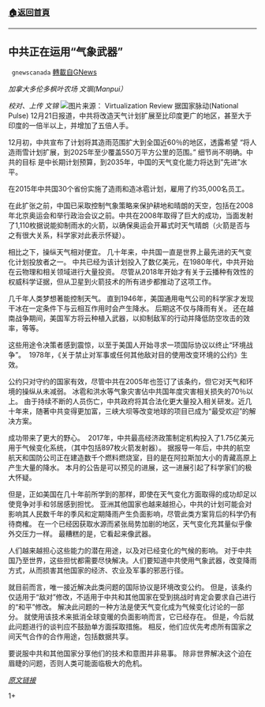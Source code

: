 ###  [:house:返回首頁](https://github.com/ourhimalayas/txt)
---

## 中共正在运用“气象武器”
` gnewscanada` [轉載自GNews](https://gnews.org/zh-hans/674267/)

*加拿大多伦多枫叶农场 文𤦍(Manpui）*

*校对、上传 文锦*
![]()![](https://gnews-media-offload.s3.amazonaws.com/wp-content/uploads/2020/12/21224711/140813VRTCloudOrchestration.jpg)图片来源： Virtualization Review
据国家脉动(National Pulse) 12月21日报道，中共将改造天气计划扩展至比印度更广的地区，甚至大于印度的一倍半以上，并增加了五倍人手。

12月初，中共宣布了计划将其造雨范围扩大到全国近60％的地区，透露希望 “将人造雨雪计划扩展，到2025年至少覆盖550万平方公里的范围。” 细节尚不明确。中共的目标 是中长期计划预算，到2035年，中国的天气变化能力将达到”先进”水平。

在2015年中共国30个省份实施了造雨和造冰雹计划，雇用了约35,000名员工。

在此扩张之前，中国已采取控制气象策略来保护耕地和晴朗的天空，包括在2008年北京奥运会和举行政治会议之前。中共在2008年取得了巨大的成功，当面发射了1,110枚据说能抑制雨水的火箭，以确保奥运会开幕式时天气晴朗（火箭是否与之有很大关系，科学家对此表示怀疑）。

相比之下，操纵天气相对便宜。 几十年来，中共国一直是世界上最先进的天气变化计划投放者之一。 中共已经为该计划投入了数亿美元，在1980年代，中共开始在云物理和相关领域进行大量投资。 尽管从2018年开始才有关于云播种有效性的权威科学证据，但从卫星到火箭技术的所有进步都推动了这项工作。

几千年人类梦想著能控制天气。 直到1946年，美国通用电气公司的科学家才发现干冰在一定条件下与云相互作用时会产生降水。 后期这不仅与降雨有关。 还在越南战争期间，美国军方将云种植入武器，以抑制敌军的行动并降低防空攻击的效率，等等。

这些用途令决策者感到震惊，以至于美国人开始寻求一项国际协议以终止“环境战争”。  1978年，《关于禁止对军事或任何其他敌对目的使用改变环境的公约》生效。

公约只对守约的国家有效，尽管中共在2005年也签订了该条约，但它对天气和环境的操纵从未减弱。 冰雹和洪水等气象灾害佔中共国年度灾害相关损失的70％以上。 由于持续不断的人员伤亡，中共政府将其合法化更大量投入相关研发。近几十年来，随著中共变得更加富，三峡大坝等改变地球的项目已成为“最受欢迎”的解决方案。

成功带来了更大的野心。  2017年，中共最高经济政策制定机构投入了1.75亿美元用于气候变化系统，（其中包括897枚火箭发射器）。 据报导一年后，中共的航空航天和国防公司正在建造数千个燃料燃烧室，目的是在阿拉斯加大小的青藏高原上产生大量的降水。 本月的公告是可以预见的进展，这一进展引起了科学家们的极大怀疑。

但是，正如美国在几十年前所学到的那样，即使在天气变化方面取得的成功却足以使竞争对手和邻居感到担忧。 亚洲其他国家也越来越担心，中共的计划可能会对影响其人民数千年的季风和定期降雨产生负面影响，尽管此类方案背后的科学仍有待商榷。 在一个已经因获取水源而紧张局势加剧的地区，天气变化充其量似乎像外交压力一样。 最糟糕的是，它看起来像武器。

人们越来越担心这些能力的潜在用途，以及对已经变化的气候的影响。 对于中共国乃至世界，这些担忧都需要尽快解决。人们要知道中共使用气象武器，改变降雨方式，从而损害其他国家的经济、农业及军事的邪恶行径。

就目前而言，唯一接近解决此类问题的国际协议是环境改变公约。 但是，该条约仅适用于“敌对”修改，不适用于中共和其他国家在受到挑战时肯定会要求自己进行的“和平”修改。 解决此问题的一种方法是使天气变化成为气候变化讨论的一部分。 就使用该技术来抵消全球变暖的负面影响而言，它已经存在。 但是，今后就此问题进行的谈判应不鼓励单方面採取措施。 相反，他们应优先考虑所有国家之间天气合作的合作用途，包括数据共享。

要说服中共和其他国家分享他们的技术和意图并非易事。 除非世界解决这个迫在眉睫的问题，否则人类可能面临极大的危机。

*[原文链接](https://thenationalpulse.com/breaking/china-weather-weapon/)*

1+

